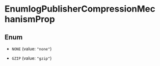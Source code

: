 

# EnumlogPublisherCompressionMechanismProp

## Enum


* `NONE` (value: `"none"`)

* `GZIP` (value: `"gzip"`)



